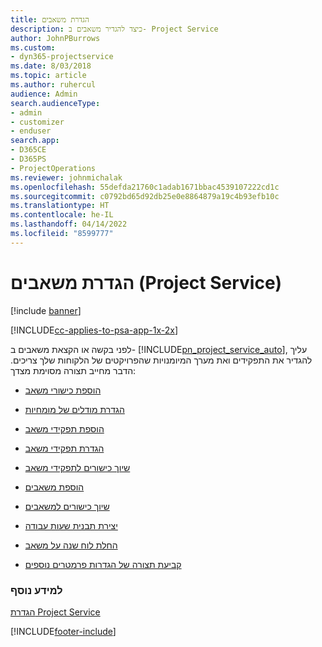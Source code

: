 ```yaml
---
title: הגדרת משאבים
description: כיצד להגדיר משאבים ב- Project Service
author: JohnPBurrows
ms.custom:
- dyn365-projectservice
ms.date: 8/03/2018
ms.topic: article
ms.author: ruhercul
audience: Admin
search.audienceType:
- admin
- customizer
- enduser
search.app:
- D365CE
- D365PS
- ProjectOperations
ms.reviewer: johnmichalak
ms.openlocfilehash: 55defda21760c1adab1671bbac4539107222cd1c
ms.sourcegitcommit: c0792bd65d92db25e0e8864879a19c4b93efb10c
ms.translationtype: HT
ms.contentlocale: he-IL
ms.lasthandoff: 04/14/2022
ms.locfileid: "8599777"
---
```

# <a name="set-up-resources-project-service"></a>הגדרת משאבים (Project Service)

[!include [banner](../includes/psa-now-project-operations.md)]

[!INCLUDE[cc-applies-to-psa-app-1x-2x](../includes/cc-applies-to-psa-app-1x-2x.md)]

לפני בקשה או הקצאת משאבים ב- [!INCLUDE[pn_project_service_auto](../includes/pn-project-service-auto.md)], עליך להגדיר את התפקידים ואת מערך המיומנויות שהפרויקטים של הלקוחות שלך צריכים. הדבר מחייב תצורה מסוימת מצדך:  
  
-   [הוספת כישורי משאב](../psa/add-resource-skills.md)  
  
-   [‏‫‏‫הגדרת מודלים של מומחיות](../psa/set-up-proficiency-models.md)  
  
-   [הוספת תפקידי משאב](../psa/add-resource-roles.md)  
  
-   [הגדרת תפקידי משאב](../psa/configure-resource-roles.md)  
  
-   [שיוך כישורים לתפקידי משאב](../psa/associate-skills-with-resource-roles.md)  
  
-   [הוספת משאבים](../psa/add-resources.md)  
  
-   [שיוך כישורים למשאבים](../psa/associate-skills-with-resources.md)  
  
-   [יצירת תבנית שעות עבודה](../psa/create-work-hours-template.md)  
  
-   [החלת לוח שנה על משאב](../psa/apply-calendar-resource.md)  
  
-   [קביעת תצורה של הגדרות פרמטרים נוספים](../psa/configure-additional-parameters-settings.md)  
  
### <a name="see-also"></a>למידע נוסף  
 [הגדרת Project Service](../psa/configure.md)


[!INCLUDE[footer-include](../includes/footer-banner.md)]

